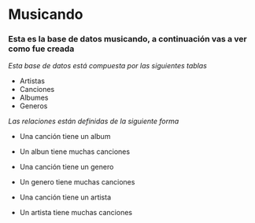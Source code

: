 # Musicando

### Esta es la base de datos musicando, a continuación vas a ver como fue creada
_Esta base de datos está compuesta por las siguientes tablas_
- Artistas
- Canciones
- Albumes
- Generos

_Las relaciones están definidas de la siguiente forma_
- Una canción tiene un album
- Un albun tiene muchas canciones

- Una canción tiene un genero
- Un genero tiene muchas canciones

- Una canción tiene un artista
- Un artista tiene muchas canciones
